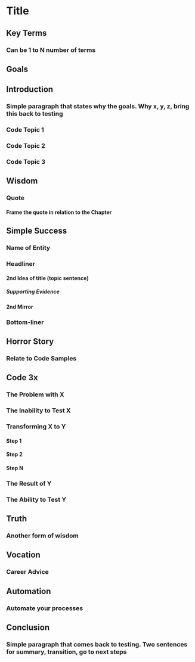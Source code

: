 # Title

## Key Terms

### Can be 1 to N number of terms

## Goals

## Introduction

### Simple paragraph that states why the goals. Why x, y, z, bring this back to testing

### Code Topic 1

### Code Topic 2

### Code Topic 3

## Wisdom

### Quote

#### Frame the quote in relation to the Chapter

## Simple Success

### Name of Entity

### Headliner

#### 2nd Idea of title (topic sentence)

##### Supporting Evidence

#### 2nd Mirror

### Bottom-liner

## Horror Story

### Relate to Code Samples

## Code 3x

### The Problem with X

### The Inability to Test X

### Transforming X to Y

#### Step 1

#### Step 2

#### Step N

### The Result of Y

### The Ability to Test Y

## Truth

### Another form of wisdom

## Vocation

### Career Advice

## Automation

### Automate your processes

## Conclusion

### Simple paragraph that comes back to testing. Two sentences for summary, transition, go to next steps
